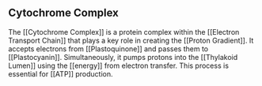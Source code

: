 ## Cytochrome Complex  
The [[Cytochrome Complex]] is a protein complex within the [[Electron Transport Chain]] that plays a key role in creating the [[Proton Gradient]]. It accepts electrons from [[Plastoquinone]] and passes them to [[Plastocyanin]]. Simultaneously, it pumps protons into the [[Thylakoid Lumen]] using the [[energy]] from electron transfer. This process is essential for [[ATP]] production.